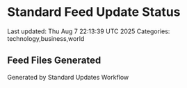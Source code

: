 # Standard Feed Update Status
Last updated: Thu Aug  7 22:13:39 UTC 2025
Categories: technology,business,world

## Feed Files Generated

Generated by Standard Updates Workflow
